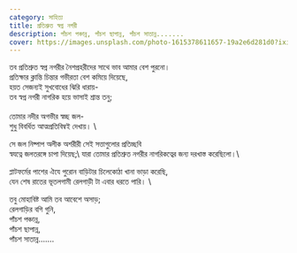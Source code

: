 ```yaml
---
category: সাহিত্য
title: প্রতিশ্রুত স্বপ্ন নগরী
description: পাঁচশ পঞ্চান্ন, পাঁচশ ছাপান্ন, পাঁচশ সাতান্ন.......
cover: https://images.unsplash.com/photo-1615378611657-19a2e6d281d0?ixid=MnwxMjA3fDB8MHxzZWFyY2h8M3x8bmlnaHQlMjB0cmFpbnxlbnwwfHwwfHw%3D&ixlib=rb-1.2.1&w=1000&q=80
---
```

তব প্রতিশ্রুত স্বপ্ন নগরীর নৈশপ্রহরীদের সাথে ভাব আমার বেশ পুরনো। \
প্রতিক্ষার ক্লান্তি চিন্তার গভীরতা বেশ কমিয়ে দিয়েছে, \
হয়ত সেজন্যই সুখবোধের ঝিরি ধারায়-\
তব স্বপ্ন নগরী নাগরিক হয়ে ভাসাই শ্রান্ত তনু; \
\
তোমার নদীর অগভীর স্বচ্ছ জল-\
শুধু বিবর্ধিত আত্মপ্রতিবিম্বই দেখায়। \


সে জল নিষ্পাপ অলীক অশরীরী সেই সত্তাগুলোর প্রতিচ্ছবি \
স্বযত্নে জলতরঙ্গে চাপা দিয়েছ;\ 
যারা তোমার প্রতিশ্রুত নগরীর নাগরিকত্বের জন্য দরখাস্ত করেছিলো।\


প্লাটফর্মের পাশের ঐযে পুরোন বাড়িটার চিলেকোঠা খানা ভাড়া করেছি, \
যেন শেষ রাতের ভূতলগামী রেলগাড়ী টা এবার ধরতে পারি। \

তবু মোহাবিষ্ট আমি তব আবেশে অসাড়; \
রেলগাড়ির বগি গুনি,  
পাঁচশ পঞ্চান্ন,\
পাঁচশ ছাপান্ন,\
পাঁচশ সাতান্ন.......